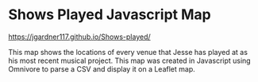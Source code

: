 # Shows Played Javascript Map
https://jgardner117.github.io/Shows-played/

This map shows the locations of every venue that Jesse has played at as his most recent musical project. This map was created in Javascript using Omnivore to parse a CSV and display it on a Leaflet map.
